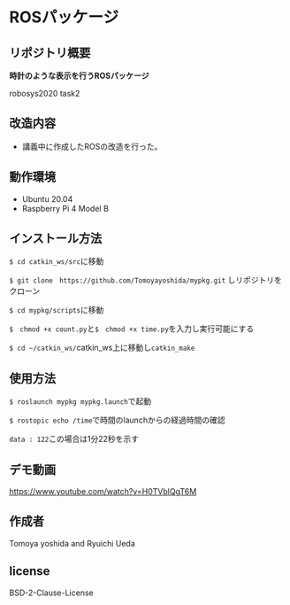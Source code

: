# ROSパッケージ
## リポジトリ概要　
**時計のような表示を行うROSパッケージ**

robosys2020 task2

## 改造内容
- 講義中に作成したROSの改造を行った。
## 動作環境
- Ubuntu 20.04
- Raspberry Pi 4 Model B

## インストール方法
`$ cd catkin_ws/src`に移動

`$ git clone　https://github.com/Tomoyayoshida/mypkg.git` しリポジトリをクローン

`$ cd mypkg/scripts`に移動

`$　chmod +x count.py`と`$　chmod +x time.py`を入力し実行可能にする

`$ cd ~/catkin_ws/`catkin_ws上に移動し`catkin_make`

## 使用方法
`$ roslaunch mypkg mypkg.launch`で起動

`$ rostopic echo /time`で時間のlaunchからの経過時間の確認

`data : 122`この場合は1分22秒を示す

## デモ動画
https://www.youtube.com/watch?v=H0TVblQgT6M
## 作成者
Tomoya yoshida and Ryuichi Ueda 
## license
BSD-2-Clause-License
